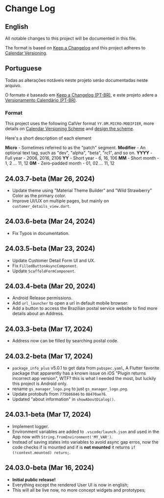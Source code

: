 # Change Log

## English

All notable changes to this project will be documented in this file.

The format is based on [Keep a Changelog](http://keepachangelog.com/)
and this project adheres to [Calendar Versioning](https://calver.org/overview.html).

## Portuguese

Todas as alterações notáveis ​​neste projeto serão documentadas neste arquivo.

O formato é baseado em [Keep a Changelog (PT-BR)](https://keepachangelog.com/pt-BR/1.0.0/),
e este projeto adere a [Versionamento Calendário (PT-BR)](https://calver.org/overview_pt_br.html).

### Format

This project uses the following CalVer format `YY.0M.MICRO-MODIFIER`, more details on [Calendar Versioning Scheme](https://calver.org/#scheme) and [design the scheme](https://sedimental.org/designing_a_version.html).

Here's a short description of each element

**Micro** - Sometimes referred to as the "patch" segment.
**Modifier** - An optional text tag, such as "dev", "alpha", "beta", "rc1", and so on.
**YYYY** - Full year - 2006, 2016, 2106
**YY** - Short year - 6, 16, 106
**MM** - Short month - 1, 2 ... 11, 12
**0M** - Zero-padded month - 01, 02 ... 11, 12

<!-- TODO: Compatible with API version `1.0.0-RC-1` -->

<!-- ## 24.03.8-beta (Mar 26, 2024)

- Update splash screen with new logo using `flutter_native_splash`.
- Update launch icon with new logo using `flutter_launcher_icons`. -->

## 24.03.7-beta (Mar 26, 2024)

- Update theme using "Material Theme Builder" and "Wild Strawberry" Color as the primary color.
- Improve UI/UX on multiple pages, but mainly on `customer_details_view.dart`.

## 24.03.6-beta (Mar 24, 2024)

- Fix Typos in documentation.

## 24.03.5-beta (Mar 23, 2024)

- Update Customer Detail Form UI and UX.
- Fix `FilledButtonAsyncComponent`.
- Update `ScaffoldFormComponent`.

## 24.03.4-beta (Mar 20, 2024)

- Android Release permissions.
- Add `url_launcher` to open a url in default mobile browser.
- Add a button to access the Brazilian postal service website to find more details about an Address.

## 24.03.3-beta (Mar 17, 2024)

- Address now can be filled by searching postal code.

## 24.03.2-beta (Mar 17, 2024)

- `package_info_plus` v5.0.1 to get data from `pubspec.yaml`, A Flutter favorite package that apparently has a known issue on iOS  "Plugin returns incorrect app version", WTF? this is what I needed the most, but luckily this project is Android only.
- rename `gs_manager_logo.png` to just `gs_manager_logo.png`.
- Update protobufs from `775b86846` to `08470ae76`.
- Updated "about information" in `showAboutDialog()`.

## 24.03.1-beta (Mar 17, 2024)

- Implement logger.
- Environment variables are added to `.vscode/launch.json` and used in the App now with `String.fromEnvironment('MY_VAR')`.
- Instead of saving states into variables to avoid async gap erros, now the code checks if is mounted and if is **not mounted** it returns `if (!context.mounted) return;`.

## 24.03.0-beta (Mar 16, 2024)

- **Initial public release!**
- Everything except the rendered User UI is now in english;
- This will all be live now, no more concept widgets and prototypes;
